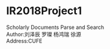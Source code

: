 # IR2018Project1
Scholarly Documents Parse and Search
<br/>
Author:刘泽辰 罗璨 杨鸿瑞 徐源
<br/>
Address:CUFE
